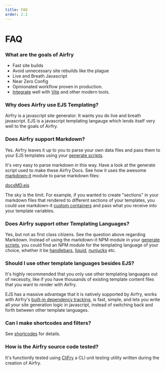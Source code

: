 ```yaml
---
title: FAQ
order: 2.1
---
```


# FAQ

### What are the goals of Airfry

- Fast site builds
- Avoid unnecessary site rebuilds like the plague
- Live and Breath Javascript
- Near Zero Config
- Opinionated workflow proven in production.
- [Integrate](/docs/integration/guides/) well with [Vite](https://vitejs.dev/) and other modern tools.

### Why does Airfry use EJS Templating?

Airfry is a javascript site generator. It wants you do live and breath javascript. EJS is a javascript templating langauge which lends itself very well to the goals of Airfry.

### Does Airfry support Markdown?

Yes. Airfry leaves it up to you to parse your own data files and pass them to your EJS templates using your [generate scripts](/docs/templates/generateScript/).

It's very easy to parse markdown in this way. Have a look at the generate script used to make these Airfry Docs. See how it uses the awesome [markdown-it](https://github.com/markdown-it/markdown-it) module to parse markdown files:

[docsMD.ejs](https://github.com/jaunt/airfryDocs/blob/main/airfry/templates/generators/docsMD.ejs)

The sky is the limit. For example, if you wanted to create "sections" in your markdown files that rendered to different sections of your templates, you could use markdown-it [custom containers](https://github.com/markdown-it/markdown-it-container) and pass what you receive into your template variables.

### Does Airfry support other Templating Languages?

Yes, but not as first class citizens. See the question above regarding Markdown. Instead of using the markdown-it NPM module in your [generate scripts](/docs/templates/generateScript/), you could find an NPM module for the templating language of your choice, whether it be [handlebars](https://handlebarsjs.com/), [liquid](https://shopify.github.io/liquid/), [nunjucks](https://mozilla.github.io/nunjucks/) etc.

### Should I use other template languages besides EJS?

It's highly recommended that you only use other templating languages out of necessity, like if you have thousands of existing template content files that you want to render with Airfry.

EJS has a massive advantage that it is natively supported by Airfry, works with Airfry's [built-in dependency tracking](/performance/dependencyTracking/), is fast, simple, and lets you write all your site generation logic in javascript, instead of switching back and forth between other template languages.

### Can I make shortcodes and filters?

See [shortcodes](/guide/shortcodes/) for details.

### How is the Airfry source code tested?

It's functionlly tested using [CliFry](https://github.com/jaunt/clifry) a CLI unit testing utility written during the creation of Airfry.
